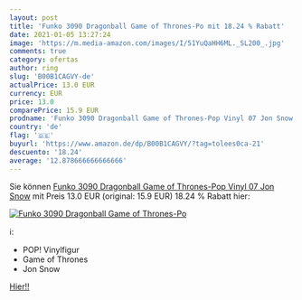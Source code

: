 ```yaml
---
layout: post
title: 'Funko 3090 Dragonball Game of Thrones-Po mit 18.24 % Rabatt'
date: 2021-01-05 13:27:24
image: 'https://m.media-amazon.com/images/I/51YuQaHH6ML._SL200_.jpg'
comments: true
category: ofertas
author: ring
slug: 'B00B1CAGVY-de'
actualPrice: 13.0 EUR
currency: EUR
price: 13.0
comparePrice: 15.9 EUR
prodname: 'Funko 3090 Dragonball Game of Thrones-Pop Vinyl 07 Jon Snow'
country: 'de'
flag: '🇩🇪'
buyurl: 'https://www.amazon.de/dp/B00B1CAGVY/?tag=tolees0ca-21'
descuento: '18.24'
average: '12.878666666666666'
---
```


Sie können [Funko 3090 Dragonball Game of Thrones-Pop Vinyl 07 Jon Snow](https://www.amazon.de/dp/B00B1CAGVY/?tag=tolees0ca-21) mit Preis 13.0 EUR (original: 15.9 EUR) 18.24 % Rabatt hier:

[![Funko 3090 Dragonball Game of Thrones-Po](https://m.media-amazon.com/images/I/51YuQaHH6ML._SL200_.jpg)](https://www.amazon.de/dp/B00B1CAGVY/?tag=tolees0ca-21)

ℹ️:

- POP! Vinylfigur
- Game of Thrones
- Jon Snow

[Hier!!](https://www.amazon.de/dp/B00B1CAGVY/?tag=tolees0ca-21)
